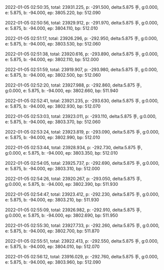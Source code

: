 2022-01-05 02:50:35, total: 23931.225, p: -291.500, delta:5.875 手, g:0.000, e: 5.875, b: -94.000, ep: 3805.220, bp: 512.090

2022-01-05 02:50:56, total: 23929.912, p: -291.970, delta:5.875 手, g:0.000, e: 5.875, b: -94.000, ep: 3804.110, bp: 512.010

2022-01-05 02:51:17, total: 23926.296, p: -292.950, delta:5.875 手, g:0.000, e: 5.875, b: -94.000, ep: 3803.530, bp: 512.060

2022-01-05 02:51:38, total: 23920.616, p: -293.890, delta:5.875 手, g:0.000, e: 5.875, b: -94.000, ep: 3802.110, bp: 512.000

2022-01-05 02:51:59, total: 23919.907, p: -293.980, delta:5.875 手, g:0.000, e: 5.875, b: -94.000, ep: 3802.500, bp: 512.060

2022-01-05 02:52:20, total: 23927.988, p: -292.860, delta:5.875 手, g:0.000, e: 5.875, b: -94.000, ep: 3802.660, bp: 511.940

2022-01-05 02:52:41, total: 23921.235, p: -293.630, delta:5.875 手, g:0.000, e: 5.875, b: -94.000, ep: 3802.930, bp: 512.070

2022-01-05 02:53:03, total: 23923.011, p: -293.110, delta:5.875 手, g:0.000, e: 5.875, b: -94.000, ep: 3803.370, bp: 512.060

2022-01-05 02:53:24, total: 23923.819, p: -293.090, delta:5.875 手, g:0.000, e: 5.875, b: -94.000, ep: 3802.990, bp: 512.010

2022-01-05 02:53:44, total: 23928.934, p: -292.730, delta:5.875 手, g:0.000, e: 5.875, b: -94.000, ep: 3803.350, bp: 512.010

2022-01-05 02:54:05, total: 23925.737, p: -292.690, delta:5.875 手, g:0.000, e: 5.875, b: -94.000, ep: 3803.310, bp: 512.000

2022-01-05 02:54:26, total: 23920.267, p: -293.050, delta:5.875 手, g:0.000, e: 5.875, b: -94.000, ep: 3802.390, bp: 511.930

2022-01-05 02:54:47, total: 23923.412, p: -292.230, delta:5.875 手, g:0.000, e: 5.875, b: -94.000, ep: 3803.210, bp: 511.930

2022-01-05 02:55:09, total: 23926.982, p: -292.910, delta:5.875 手, g:0.000, e: 5.875, b: -94.000, ep: 3802.690, bp: 511.950

2022-01-05 02:55:30, total: 23927.733, p: -292.260, delta:5.875 手, g:0.000, e: 5.875, b: -94.000, ep: 3802.700, bp: 511.870

2022-01-05 02:55:51, total: 23922.413, p: -292.550, delta:5.875 手, g:0.000, e: 5.875, b: -94.000, ep: 3804.010, bp: 512.070

2022-01-05 02:56:12, total: 23916.029, p: -292.760, delta:5.875 手, g:0.000, e: 5.875, b: -94.000, ep: 3803.960, bp: 512.090
